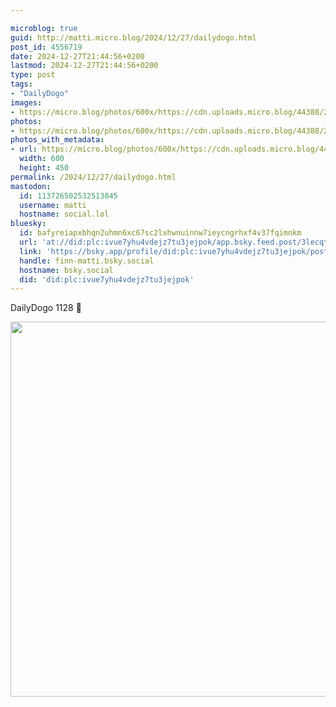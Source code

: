 ```yaml
---

microblog: true
guid: http://matti.micro.blog/2024/12/27/dailydogo.html
post_id: 4556719
date: 2024-12-27T21:44:56+0200
lastmod: 2024-12-27T21:44:56+0200
type: post
tags:
- "DailyDogo"
images:
- https://micro.blog/photos/600x/https://cdn.uploads.micro.blog/44388/2024/a9d9ac0925bb4fa4b5a8f9c107ef55a5.jpg
photos:
- https://micro.blog/photos/600x/https://cdn.uploads.micro.blog/44388/2024/a9d9ac0925bb4fa4b5a8f9c107ef55a5.jpg
photos_with_metadata:
- url: https://micro.blog/photos/600x/https://cdn.uploads.micro.blog/44388/2024/a9d9ac0925bb4fa4b5a8f9c107ef55a5.jpg
  width: 600
  height: 450
permalink: /2024/12/27/dailydogo.html
mastodon:
  id: 113726502532513845
  username: matti
  hostname: social.lol
bluesky:
  id: bafyreiapxbhqn2uhmn6xc67sc2lxhwnuinnw7ieycngrhxf4v37fqimnkm
  url: 'at://did:plc:ivue7yhu4vdejz7tu3jejpok/app.bsky.feed.post/3lecqtu2igo2d'
  link: 'https://bsky.app/profile/did:plc:ivue7yhu4vdejz7tu3jejpok/post/3lecqtu2igo2d'
  handle: finn-matti.bsky.social
  hostname: bsky.social
  did: 'did:plc:ivue7yhu4vdejz7tu3jejpok'
---
```

DailyDogo 1128 🐶

<img src="/media/uploads/2024/a9d9ac0925bb4fa4b5a8f9c107ef55a5.jpg" width="600" alt="" />
